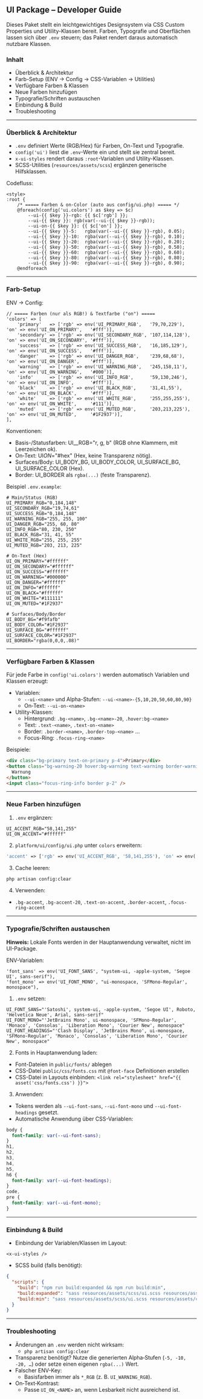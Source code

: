 ## UI Package – Developer Guide

Dieses Paket stellt ein leichtgewichtiges Designsystem via CSS Custom Properties und Utility-Klassen bereit. Farben, Typografie und Oberflächen lassen sich über `.env` steuern; das Paket rendert daraus automatisch nutzbare Klassen.

### Inhalt

- Überblick & Architektur
- Farb-Setup (ENV → Config → CSS-Variablen → Utilities)
- Verfügbare Farben & Klassen
- Neue Farben hinzufügen
- Typografie/Schriften austauschen
- Einbindung & Build
- Troubleshooting

---

### Überblick & Architektur

- `.env` definiert Werte (RGB/Hex) für Farben, On-Text und Typografie.
- `config('ui')` liest die `.env`-Werte ein und stellt sie zentral bereit.
- `x-ui-styles` rendert daraus `:root`-Variablen und Utility-Klassen.
- SCSS-Utilities (`resources/assets/scss`) ergänzen generische Hilfsklassen.

Codefluss:

```5:29:platform/ui/resources/views/components/ui-styles.blade.php
<style>
:root {
    /* ===== Farben & on-Color (auto aus config/ui.php) ===== */
    @foreach(config('ui.colors') as $key => $c)
        --ui-{{ $key }}-rgb: {{ $c['rgb'] }};
        --ui-{{ $key }}: rgb(var(--ui-{{ $key }}-rgb));
        --ui-on-{{ $key }}: {{ $c['on'] }};
        --ui-{{ $key }}-5:   rgba(var(--ui-{{ $key }}-rgb), 0.05);
        --ui-{{ $key }}-10:  rgba(var(--ui-{{ $key }}-rgb), 0.10);
        --ui-{{ $key }}-20:  rgba(var(--ui-{{ $key }}-rgb), 0.20);
        --ui-{{ $key }}-50:  rgba(var(--ui-{{ $key }}-rgb), 0.50);
        --ui-{{ $key }}-60:  rgba(var(--ui-{{ $key }}-rgb), 0.60);
        --ui-{{ $key }}-80:  rgba(var(--ui-{{ $key }}-rgb), 0.80);
        --ui-{{ $key }}-90:  rgba(var(--ui-{{ $key }}-rgb), 0.90);
    @endforeach
```

---

### Farb-Setup

ENV → Config:

```5:16:platform/ui/config/ui.php
// ===== Farben (nur als RGB!) & Textfarbe ("on") =====
'colors' => [
    'primary'   => ['rgb' => env('UI_PRIMARY_RGB',   '79,70,229'),    'on' => env('UI_ON_PRIMARY',   '#fff')],
    'secondary' => ['rgb' => env('UI_SECONDARY_RGB', '107,114,128'),  'on' => env('UI_ON_SECONDARY', '#fff')],
    'success'   => ['rgb' => env('UI_SUCCESS_RGB',   '16,185,129'),   'on' => env('UI_ON_SUCCESS',   '#fff')],
    'danger'    => ['rgb' => env('UI_DANGER_RGB',    '239,68,68'),    'on' => env('UI_ON_DANGER',    '#fff')],
    'warning'   => ['rgb' => env('UI_WARNING_RGB',   '245,158,11'),   'on' => env('UI_ON_WARNING',   '#000')],
    'info'      => ['rgb' => env('UI_INFO_RGB',      '59,130,246'),   'on' => env('UI_ON_INFO',      '#fff')],
    'black'     => ['rgb' => env('UI_BLACK_RGB',     '31,41,55'),     'on' => env('UI_ON_BLACK',     '#fff')],
    'white'     => ['rgb' => env('UI_WHITE_RGB',     '255,255,255'),  'on' => env('UI_ON_WHITE',     '#111')],
    'muted'     => ['rgb' => env('UI_MUTED_RGB',     '203,213,225'),  'on' => env('UI_ON_MUTED',     '#1F2937')],
],
```

Konventionen:

- Basis-/Statusfarben: UI\_<NAME>\_RGB="r, g, b" (RGB ohne Klammern, mit Leerzeichen ok).
- On‑Text: UI*ON*<NAME>="#hex" (Hex, keine Transparenz nötig).
- Surfaces/Body: UI_BODY_BG, UI_BODY_COLOR, UI_SURFACE_BG, UI_SURFACE_COLOR (Hex).
- Border: UI_BORDER als `rgba(...)` (feste Transparenz).

Beispiel `.env.example`:

```env
# Main/Status (RGB)
UI_PRIMARY_RGB="0,184,148"
UI_SECONDARY_RGB="19,74,61"
UI_SUCCESS_RGB="0,184,148"
UI_WARNING_RGB="255, 255, 100"
UI_DANGER_RGB="255, 60, 80"
UI_INFO_RGB="80, 230, 250"
UI_BLACK_RGB="31, 41, 55"
UI_WHITE_RGB="255, 255, 255"
UI_MUTED_RGB="203, 213, 225"

# On-Text (Hex)
UI_ON_PRIMARY="#ffffff"
UI_ON_SECONDARY="#ffffff"
UI_ON_SUCCESS="#ffffff"
UI_ON_WARNING="#000000"
UI_ON_DANGER="#ffffff"
UI_ON_INFO="#ffffff"
UI_ON_BLACK="#ffffff"
UI_ON_WHITE="#111111"
UI_ON_MUTED="#1F2937"

# Surfaces/Body/Border
UI_BODY_BG="#f9fafb"
UI_BODY_COLOR="#1F2937"
UI_SURFACE_BG="#ffffff"
UI_SURFACE_COLOR="#1F2937"
UI_BORDER="rgba(0,0,0,.08)"
```

---

### Verfügbare Farben & Klassen

Für jede Farbe in `config('ui.colors')` werden automatisch Variablen und Klassen erzeugt:

- Variablen:
  - `--ui-<name>` und Alpha-Stufen: `--ui-<name>-{5,10,20,50,60,80,90}`
  - On‑Text: `--ui-on-<name>`
- Utility-Klassen:
  - Hintergrund: `.bg-<name>`, `.bg-<name>-20`, `.hover:bg-<name>`
  - Text: `.text-<name>`, `.text-on-<name>`
  - Border: `.border-<name>`, `.border-top-<name>` …
  - Focus-Ring: `.focus-ring-<name>`

Beispiele:

```html
<div class="bg-primary text-on-primary p-4">Primary</div>
<button class="bg-warning-20 hover:bg-warning text-warning border-warning">
  Warnung
</button>
<input class="focus-ring-info border p-2" />
```

---

### Neue Farben hinzufügen

1. `.env` ergänzen:

```env
UI_ACCENT_RGB="58,141,255"
UI_ON_ACCENT="#ffffff"
```

2. `platform/ui/config/ui.php` unter `colors` erweitern:

```php
'accent' => ['rgb' => env('UI_ACCENT_RGB', '58,141,255'), 'on' => env('UI_ON_ACCENT', '#fff')],
```

3. Cache leeren:

```bash
php artisan config:clear
```

4. Verwenden:

- `.bg-accent`, `.bg-accent-20`, `.text-on-accent`, `.border-accent`, `.focus-ring-accent`

---

### Typografie/Schriften austauschen

**Hinweis:** Lokale Fonts werden in der Hauptanwendung verwaltet, nicht im UI-Package.

ENV-Variablen:

```33:35:platform/ui/config/ui.php
'font_sans' => env('UI_FONT_SANS', "system-ui, -apple-system, 'Segoe UI', sans-serif"),
'font_mono' => env('UI_FONT_MONO', "ui-monospace, 'SFMono-Regular', monospace"),
```

1. `.env` setzen:

```env
UI_FONT_SANS="'Satoshi', system-ui, -apple-system, 'Segoe UI', Roboto, 'Helvetica Neue', Arial, sans-serif"
UI_FONT_MONO="'JetBrains Mono', ui-monospace, 'SFMono-Regular', 'Monaco', 'Consolas', 'Liberation Mono', 'Courier New', monospace"
UI_FONT_HEADINGS="'Clash Display', 'JetBrains Mono', ui-monospace, 'SFMono-Regular', 'Monaco', 'Consolas', 'Liberation Mono', 'Courier New', monospace"
```

2. Fonts in Hauptanwendung laden:

- Font-Dateien in `public/fonts/` ablegen
- CSS-Datei `public/css/fonts.css` mit `@font-face` Definitionen erstellen
- CSS-Datei in Layouts einbinden: `<link rel="stylesheet" href="{{ asset('css/fonts.css') }}">`

3. Anwenden:

- Tokens werden als `--ui-font-sans`, `--ui-font-mono` und `--ui-font-headings` gesetzt.
- Automatische Anwendung über CSS-Variablen:

```css
body {
  font-family: var(--ui-font-sans);
}
h1,
h2,
h3,
h4,
h5,
h6 {
  font-family: var(--ui-font-headings);
}
code,
pre {
  font-family: var(--ui-font-mono);
}
```

---

### Einbindung & Build

- Einbindung der Variablen/Klassen im Layout:

```blade
<x-ui-styles />
```

- SCSS build (falls benötigt):

```json
{
  "scripts": {
    "build": "npm run build:expanded && npm run build:min",
    "build:expanded": "sass resources/assets/scss/ui.scss resources/assets/css/ui.css --no-source-map --style=expanded",
    "build:min": "sass resources/assets/scss/ui.scss resources/assets/css/ui.min.css --no-source-map --style=compressed"
  }
}
```

---

### Troubleshooting

- Änderungen an `.env` werden nicht wirksam:
  - `php artisan config:clear`
- Transparenz benötigt? Nutze die generierten Alpha‑Stufen (`-5, -10, -20, …`) oder setze einen eigenen `rgba(...)` Wert.
- Falscher ENV-Key:
  - Basisfarben immer als `*_RGB` (z. B. `UI_WARNING_RGB`).
- On‑Text‑Kontrast:
  - Passe `UI_ON_<NAME>` an, wenn Lesbarkeit nicht ausreichend ist.

